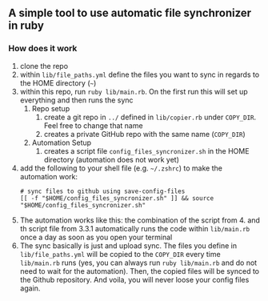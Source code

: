 ## A simple tool to use automatic file synchronizer in ruby

### How does it work
1. clone the repo
2. within `lib/file_paths.yml` define the files you want to sync in regards to the HOME directory (`~`)
3. within this repo, run `ruby lib/main.rb`. On the first run this will set up everything and then runs the sync
   1. Repo setup
      1. create a git repo in `../` defined in `lib/copier.rb` under `COPY_DIR`. Feel free to change that name
      2. creates a private GitHub repo with the same name (`COPY_DIR`)
   2. Automation Setup
      1. creates a script file `config_files_syncronizer.sh` in the HOME directory (automation does not work yet)
1. add the following to your shell file (e.g. `~/.zshrc`) to make the automation work:
   ```
   # sync files to github using save-config-files
   [[ -f "$HOME/config_files_syncronizer.sh" ]] && source "$HOME/config_files_syncronizer.sh"
   ```
2. The automation works like this: the combination of the script from 4. and th script file from 3.3.1 automatically runs the code within `lib/main.rb` once a day as soon as you open your terminal
3. The sync basically is just and upload sync. The files you define in `lib/file_paths.yml` will be copied to the `COPY_DIR` every time `lib/main.rb` runs (yes, you can always run `ruby lib/main.rb` and do not need to wait for the automation). Then, the copied files will be synced to the Github repository. And voila, you will never loose your config files again.
